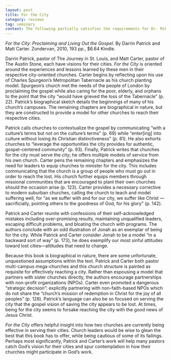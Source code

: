 ```yaml
---
layout: post
title: For the City
category: reviews
tag: seminary
context: The following partially satisfies the requirements for Dr. Mike Dodson's SEND North America Conference class at Southeastern Baptist Theological Seminary.
---
```


*For the City: Proclaiming and Living Out the Gospel*. By Darrin Patrick and Matt Carter. Zondervan, 2010, 193 pp.,  $6.64 Kindle.

Darrin Patrick, pastor of The Journey in St. Louis, and Matt Carter, pastor of The Austin Stone, each have visions for their cities. *For the City* is oriented around the experiences and lessons learned by these men in their respective city-oriented churches. Carter begins by reflecting upon his use of Charles Spurgeon’s Metropolitan Tabernacle as his church planting model. Spurgeon’s church met the needs of the people of London by proclaiming the gospel while also caring for the poor, elderly, and orphans to the point that the city “would have grieved the loss of the Tabernacle” (p. 22). Patrick’s biographical sketch details the beginnings of many of his church’s campuses. The remaining chapters are biographical in nature, but they are constructed to provide a model for other churches to reach their respective cities.

Patrick calls churches to contextualize the gospel by communicating “with a culture’s terms but not on the culture’s terms” (p. 69) while “enter[ing] into culture without losing its Christian distinctiveness” (p. 81). He also exhorts churches to “leverage the opportunities the city provides for authentic, gospel-centered community” (p. 93). Finally, Patrick writes that churches for the city must serve the city; he offers multiple models of service from his own church. Carter pens the remaining chapters and emphasizes the need for leaders to equip churches to minister for the city. This includes communicating that the church is a group of people who must go out in order to reach the lost. His church further equips members through missional communities that are encouraged to plant their own churches should the occasion arise (p. 123). Carter provides a necessary corrective to modern suburban churches, calling the church to teach and model suffering well, for “as we suffer with and for our city, we suffer like Christ — sacrificially, pointing others to the goodness of God, for his glory” (p. 142).

Patrick and Carter reunite with confessions of their self-acknowledged mistakes including over-promising results, maintaining unqualified leaders, escaping difficult problems, and bloating the church with programs. The authors conclude with an odd illustration of Jonah as an exemplar of being for the city. While Patrick and Carter consider Jonah to be a model “in a backward sort of way” (p. 173), he does exemplify our most sinful attitudes toward lost cities—attitudes that need to change.

Because this book is biographical in nature, there are some unfortunate, unquestioned assumptions within the text. Patrick and Carter both pastor multi-campus mega-churches and this church structure is painted as requisite for effectively reaching a city. Rather than espousing a model that partners with sister churches directly, the authors encourage partnerships with non-profit organizations (NPOs). Carter even promoted a dangerous “strategic decision”: explicitly partnering with non-faith-based NPOs which do not share the “church’s mission of redemption in Christ for the joy of all peoples” (p. 128). Patrick’s language can also be so focused on serving the city that the gospel vision of saving the city appears to be lost. At times, being for the city seems to forsake reaching the city with the good news of Jesus Christ.

*For the City* offers helpful insight into how two churches are currently being effective in serving their cities. Church leaders would be wise to glean the best that this book has to offer, while being cautious of some of its failings. Perhaps most significantly, Patrick and Carter’s work will help many pastors catch God’s vision for their cities and spur contemplation in how their churches might participate in God’s work.
